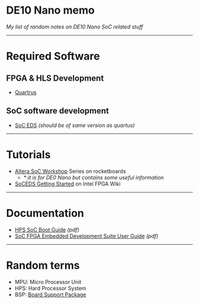 # DE10 Nano memo

*My list of random notes on DE10 Nano SoC related stuff*

---

# Required Software

## FPGA & HLS Development
- [Quartrus](https://www.intel.com/content/www/us/en/software/programmable/quartus-prime/overview.html)
## SoC software development
- [SoC EDS](https://www.altera.com/products/design-software/embedded-software-developers/soc-eds/overview.html)
    *(should be of same version as quartus)*

---
# Tutorials
- [Altera SoC Workshop](https://rocketboards.org/foswiki/Documentation/AlteraSoCWorkshopSeries)
    Series on rocketboards
  - \*:*it is for DE0 Nano but contains some useful information*
- [SoCEDS Getting Started](https://fpgawiki.intel.com/wiki/SoCEDSGettingStarted)
    on Intel FPGA Wiki

---
# Documentation
- [HPS SoC Boot Guide](https://www.intel.com/content/dam/altera-www/global/en_US/pdfs/literature/an/an709.pdf) *(pdf)*
- [SoC FPGA Embedded Development Suite User Guide](https://www.intel.com/content/dam/www/programmable/us/en/pdfs/literature/ug/ug_soc_eds.pdf) *(pdf)*

---
# Random terms
- MPU: Micro Processor Unit
- HPS: Hard Processor System
- BSP: [Board Support Package](https://en.wikipedia.org/wiki/Board_support_package)
